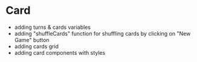# Card

- adding turns & cards variables
- adding "shuffleCards" function for shuffling cards by clicking on "New Game" button
- adding cards grid
- adding card components with styles
